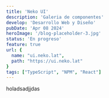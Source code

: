 ```yaml
---
title: 'Neko UI'
description: 'Galeria de componentes'
develop: 'Desarrollo Web y Diseño'
pubDate: 'Apr 08 2024'
heroImage: '/blog-placeholder-3.jpg'
status: 'En progreso'
feature: true
url: {
  name: "ui.neko.lat",
  path: "https://ui.neko.lat"
}
tags: ["TypeScript", "NPM", "React"]
---
```


holadsadjjdas